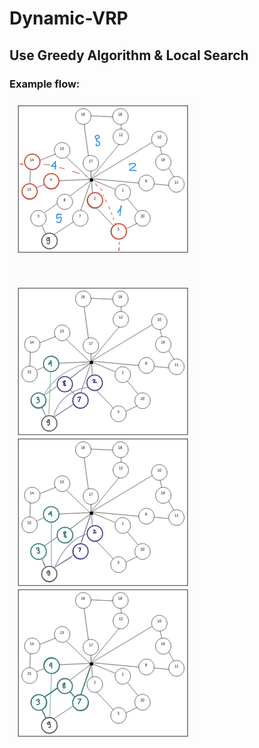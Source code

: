 # Dynamic-VRP
## Use Greedy Algorithm & Local Search
### Example flow:
![example-flow](./images/Note.jpg)